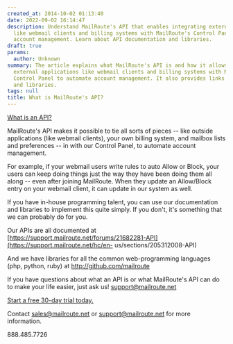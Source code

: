 ```yaml
---
created_at: 2014-10-02 01:13:40
date: 2022-09-02 16:14:47
description: Understand MailRoute's API that enables integrating external applications
  like webmail clients and billing systems with MailRoute's Control Panel to automate
  account management. Learn about API documentation and libraries.
draft: true
params:
  author: Unknown
summary: The article explains what MailRoute's API is and how it allows integrating
  external applications like webmail clients and billing systems with MailRoute's
  Control Panel to automate account management. It also provides links to API documentation
  and libraries.
tags: null
title: What is MailRoute's API?
---
```



[What is an
API?](http://en.wikipedia.org/wiki/Application_programming_interface "API
Definition")

MailRoute's API makes it possible to tie all sorts of pieces -- like outside
applications (like webmail clients), your own billing system, and mailbox
lists and preferences -- in with our Control Panel, to automate account
management.

For example, if your webmail users write rules to auto Allow or Block, your
users can keep doing things just the way they have been doing them all along
-- even after joining MailRoute. When they update an Allow/Block entry on your
webmail client, it can update in our system as well.

If you have in-house programming talent, you can use our documentation and
libraries to implement this quite simply. If you don't, it's something that we
can probably do for you.

Our APIs are all documented at
[https://support.mailroute.net/forums/21682281-API](https://support.mailroute.net/hc/en-
us/sections/205312008-API)

And we have libraries for all the common web-programming languages (php,
python, ruby) at <http://github.com/mailroute>

If you have questions about what an API is or what MailRoute's API can do to
make your life easier, just ask us! support@mailroute.net

[Start a free 30-day trial today.](http://mailroute.net/signup.html)

Contact [sales@mailroute.net](mailto:sales@mailroute.net) or
[support@mailroute.net](mailto:support@mailroute.net) for more information.

888.485.7726

